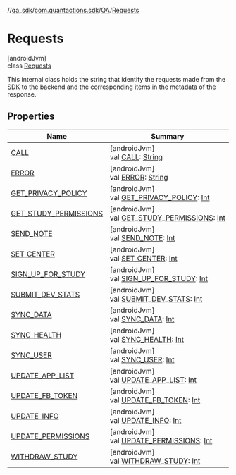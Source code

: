 //[qa_sdk](../../../../index.md)/[com.quantactions.sdk](../../index.md)/[QA](../index.md)/[Requests](index.md)

# Requests

[androidJvm]\
class [Requests](index.md)

This internal class holds the string that identify the requests made from the SDK to the backend and the corresponding items in the metadata of the response.

## Properties

| Name | Summary |
|---|---|
| [CALL](-c-a-l-l.md) | [androidJvm]<br>val [CALL](-c-a-l-l.md): [String](https://developer.android.com/reference/kotlin/java/lang/String.html) |
| [ERROR](-e-r-r-o-r.md) | [androidJvm]<br>val [ERROR](-e-r-r-o-r.md): [String](https://developer.android.com/reference/kotlin/java/lang/String.html) |
| [GET_PRIVACY_POLICY](-g-e-t_-p-r-i-v-a-c-y_-p-o-l-i-c-y.md) | [androidJvm]<br>val [GET_PRIVACY_POLICY](-g-e-t_-p-r-i-v-a-c-y_-p-o-l-i-c-y.md): [Int](https://kotlinlang.org/api/latest/jvm/stdlib/kotlin/-int/index.html) |
| [GET_STUDY_PERMISSIONS](-g-e-t_-s-t-u-d-y_-p-e-r-m-i-s-s-i-o-n-s.md) | [androidJvm]<br>val [GET_STUDY_PERMISSIONS](-g-e-t_-s-t-u-d-y_-p-e-r-m-i-s-s-i-o-n-s.md): [Int](https://kotlinlang.org/api/latest/jvm/stdlib/kotlin/-int/index.html) |
| [SEND_NOTE](-s-e-n-d_-n-o-t-e.md) | [androidJvm]<br>val [SEND_NOTE](-s-e-n-d_-n-o-t-e.md): [Int](https://kotlinlang.org/api/latest/jvm/stdlib/kotlin/-int/index.html) |
| [SET_CENTER](-s-e-t_-c-e-n-t-e-r.md) | [androidJvm]<br>val [SET_CENTER](-s-e-t_-c-e-n-t-e-r.md): [Int](https://kotlinlang.org/api/latest/jvm/stdlib/kotlin/-int/index.html) |
| [SIGN_UP_FOR_STUDY](-s-i-g-n_-u-p_-f-o-r_-s-t-u-d-y.md) | [androidJvm]<br>val [SIGN_UP_FOR_STUDY](-s-i-g-n_-u-p_-f-o-r_-s-t-u-d-y.md): [Int](https://kotlinlang.org/api/latest/jvm/stdlib/kotlin/-int/index.html) |
| [SUBMIT_DEV_STATS](-s-u-b-m-i-t_-d-e-v_-s-t-a-t-s.md) | [androidJvm]<br>val [SUBMIT_DEV_STATS](-s-u-b-m-i-t_-d-e-v_-s-t-a-t-s.md): [Int](https://kotlinlang.org/api/latest/jvm/stdlib/kotlin/-int/index.html) |
| [SYNC_DATA](-s-y-n-c_-d-a-t-a.md) | [androidJvm]<br>val [SYNC_DATA](-s-y-n-c_-d-a-t-a.md): [Int](https://kotlinlang.org/api/latest/jvm/stdlib/kotlin/-int/index.html) |
| [SYNC_HEALTH](-s-y-n-c_-h-e-a-l-t-h.md) | [androidJvm]<br>val [SYNC_HEALTH](-s-y-n-c_-h-e-a-l-t-h.md): [Int](https://kotlinlang.org/api/latest/jvm/stdlib/kotlin/-int/index.html) |
| [SYNC_USER](-s-y-n-c_-u-s-e-r.md) | [androidJvm]<br>val [SYNC_USER](-s-y-n-c_-u-s-e-r.md): [Int](https://kotlinlang.org/api/latest/jvm/stdlib/kotlin/-int/index.html) |
| [UPDATE_APP_LIST](-u-p-d-a-t-e_-a-p-p_-l-i-s-t.md) | [androidJvm]<br>val [UPDATE_APP_LIST](-u-p-d-a-t-e_-a-p-p_-l-i-s-t.md): [Int](https://kotlinlang.org/api/latest/jvm/stdlib/kotlin/-int/index.html) |
| [UPDATE_FB_TOKEN](-u-p-d-a-t-e_-f-b_-t-o-k-e-n.md) | [androidJvm]<br>val [UPDATE_FB_TOKEN](-u-p-d-a-t-e_-f-b_-t-o-k-e-n.md): [Int](https://kotlinlang.org/api/latest/jvm/stdlib/kotlin/-int/index.html) |
| [UPDATE_INFO](-u-p-d-a-t-e_-i-n-f-o.md) | [androidJvm]<br>val [UPDATE_INFO](-u-p-d-a-t-e_-i-n-f-o.md): [Int](https://kotlinlang.org/api/latest/jvm/stdlib/kotlin/-int/index.html) |
| [UPDATE_PERMISSIONS](-u-p-d-a-t-e_-p-e-r-m-i-s-s-i-o-n-s.md) | [androidJvm]<br>val [UPDATE_PERMISSIONS](-u-p-d-a-t-e_-p-e-r-m-i-s-s-i-o-n-s.md): [Int](https://kotlinlang.org/api/latest/jvm/stdlib/kotlin/-int/index.html) |
| [WITHDRAW_STUDY](-w-i-t-h-d-r-a-w_-s-t-u-d-y.md) | [androidJvm]<br>val [WITHDRAW_STUDY](-w-i-t-h-d-r-a-w_-s-t-u-d-y.md): [Int](https://kotlinlang.org/api/latest/jvm/stdlib/kotlin/-int/index.html) |
